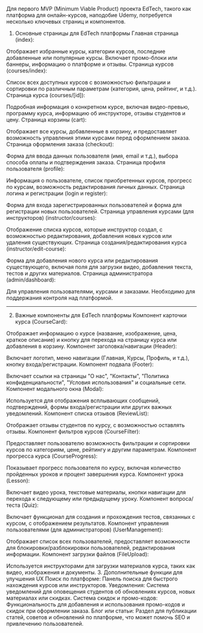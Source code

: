 Для первого MVP (Minimum Viable Product) проекта EdTech, такого как платформа для онлайн-курсов, наподобие Udemy, потребуется несколько ключевых страниц и компонентов.

1. Основные страницы для EdTech платформы
Главная страница (index):

Отображает избранные курсы, категории курсов, последние добавленные или популярные курсы.
Включает промо-блоки или баннеры, информацию о платформе и отзывы.
Страница курсов (courses/index):

Список всех доступных курсов с возможностью фильтрации и сортировки по различным параметрам (категория, цена, рейтинг, и т.д.).
Страница курса (courses/[id]):

Подробная информация о конкретном курсе, включая видео-превью, программу курса, информацию об инструкторе, отзывы студентов и цену.
Страница корзины (cart):

Отображает все курсы, добавленные в корзину, и предоставляет возможность управления этими курсами перед оформлением заказа.
Страница оформления заказа (checkout):

Форма для ввода данных пользователя (имя, email и т.д.), выбора способа оплаты и подтверждения заказа.
Страница профиля пользователя (profile):

Информация о пользователе, список приобретенных курсов, прогресс по курсам, возможность редактирования личных данных.
Страница логина и регистрации (login и register):

Форма для входа зарегистрированных пользователей и форма для регистрации новых пользователей.
Страница управления курсами (для инструкторов) (instructor/courses):

Отображение списка курсов, которые инструктор создал, с возможностью редактирования, добавления новых курсов или удаления существующих.
Страница создания/редактирования курса (instructor/edit-course):

Форма для добавления нового курса или редактирования существующего, включая поля для загрузки видео, добавления текста, тестов и других материалов.
Страница администратора (admin/dashboard):

Для управления пользователями, курсами и заказами. Необходимо для поддержания контроля над платформой.

---

2. Важные компоненты для EdTech платформы
Компонент карточки курса (CourseCard):

Отображает информацию о курсе (название, изображение, цена, краткое описание) и кнопку для перехода на страницу курса или добавления в корзину.
Компонент заголовка/навигации (Header):

Включает логотип, меню навигации (Главная, Курсы, Профиль, и т.д.), кнопку входа/регистрации.
Компонент подвала (Footer):

Включает ссылки на страницы "О нас", "Контакты", "Политика конфиденциальности", "Условия использования" и социальные сети.
Компонент модального окна (Modal):

Используется для отображения всплывающих сообщений, подтверждений, формы входа/регистрации или других важных уведомлений.
Компонент списка отзывов (ReviewList):

Отображает отзывы студентов по курсу, с возможностью оставлять отзывы.
Компонент фильтров курсов (CourseFilter):

Предоставляет пользователю возможность фильтрации и сортировки курсов по категориям, цене, рейтингу и другим параметрам.
Компонент прогресса курса (CourseProgress):

Показывает прогресс пользователя по курсу, включая количество пройденных уроков и процент завершения курса.
Компонент урока (Lesson):

Включает видео урока, текстовые материалы, кнопки навигации для перехода к следующему или предыдущему уроку.
Компонент вопроса/теста (Quiz):

Включает функционал для создания и прохождения тестов, связанных с курсом, с отображением результатов.
Компонент управления пользователями (для администраторов) (UserManagement):

Отображает список всех пользователей, предоставляет возможности для блокировки/разблокировки пользователей, редактирования информации.
Компонент загрузки файлов (FileUpload):

Используется инструкторами для загрузки материалов курса, таких как видео, изображения и документы.
3. Дополнительные функции для улучшения UX
Поиск по платформе: Панель поиска для быстрого нахождения курсов или инструкторов.
Уведомления: Система уведомлений для оповещения студентов об обновлениях курсов, новых материалах или скидках.
Система скидок и промо-кодов: Функциональность для добавления и использования промо-кодов и скидок при оформлении заказа.
Блог или статьи: Раздел для публикации статей, советов и обновлений по платформе, что может помочь SEO и привлечению пользователей.